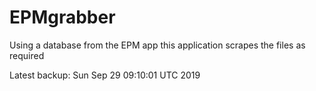 # EPMgrabber
Using a database from the EPM app this application scrapes the files as required


Latest backup: Sun Sep 29 09:10:01 UTC 2019
